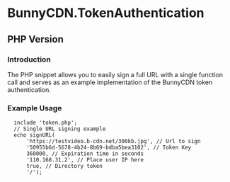 # BunnyCDN.TokenAuthentication
## PHP Version
### Introduction
The PHP snippet allows you to easily sign a full URL with a single function call and serves as an example implementation of the BunnyCDN token authentication.



### Example Usage
```
  include 'token.php';
  // Single URL signing example
  echo signURL(
      'https://testvideo.b-cdn.net/300kb.jpg', // Url to sign
      '50955b6d-5678-4b24-8b69-bdba5bea3102', // Token Key
      360000, // Expiration time in seconds
      '110.168.31.2', // Place user IP here
      true, // Directory token 
      '/');
```
